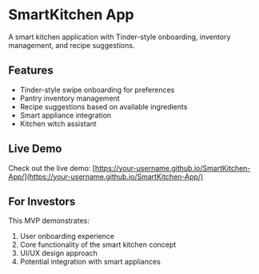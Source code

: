 # SmartKitchen App

A smart kitchen application with Tinder-style onboarding, inventory management, and recipe suggestions.

## Features

- Tinder-style swipe onboarding for preferences
- Pantry inventory management
- Recipe suggestions based on available ingredients
- Smart appliance integration
- Kitchen witch assistant

## Live Demo

Check out the live demo: [https://your-username.github.io/SmartKitchen-App/](https://your-username.github.io/SmartKitchen-App/)

## For Investors

This MVP demonstrates:
1. User onboarding experience
2. Core functionality of the smart kitchen concept
3. UI/UX design approach
4. Potential integration with smart appliances
